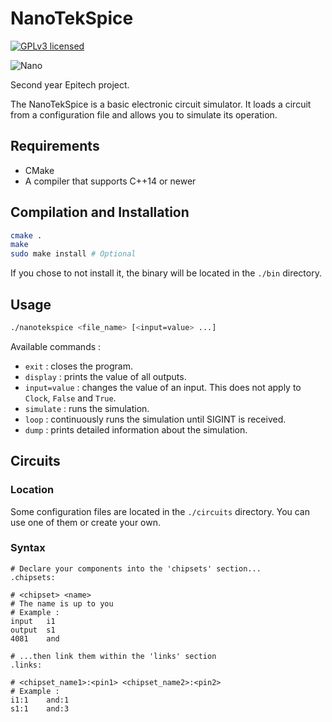 # NanoTekSpice
[![GPLv3 licensed](https://img.shields.io/badge/license-GPLv3-blue.svg)](./LICENSE)

![Nano](https://ethan.jp/images/nano.png)

Second year Epitech project.

The NanoTekSpice is a basic electronic circuit simulator. It loads a circuit from a configuration file and allows you to simulate its operation.

## Requirements

- CMake
- A compiler that supports C++14 or newer

## Compilation and Installation

```bash
cmake .
make
sudo make install # Optional
```

If you chose to not install it, the binary will be located in the `./bin` directory.

## Usage

```bash
./nanotekspice <file_name> [<input=value> ...]
```

Available commands :

* `exit` : closes the program.
* `display` : prints the value of all outputs.
* `input=value` : changes the value of an input. This does not apply to `Clock`, `False` and `True`.
* `simulate` : runs the simulation.
* `loop` : continuously runs the simulation until SIGINT is received.
* `dump` : prints detailed information about the simulation.

## Circuits

### Location

Some configuration files are located in the `./circuits` directory. You can use one of them or create your own.

### Syntax

```
# Declare your components into the 'chipsets' section...
.chipsets:

# <chipset> <name>
# The name is up to you
# Example :
input   i1
output  s1
4081    and

# ...then link them within the 'links' section
.links:

# <chipset_name1>:<pin1> <chipset_name2>:<pin2>
# Example :
i1:1    and:1
s1:1    and:3
```
